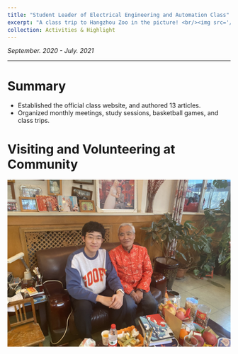 ```yaml
---
title: "Student Leader of Electrical Engineering and Automation Class"
excerpt: "A class trip to Hangzhou Zoo in the picture! <br/><img src='/images/ClassPresident1.jpg'>"
collection: Activities & Highlight
---
```

*September. 2020 - July. 2021*
- - -  

Summary
===
- Established the official class website, and authored 13 articles.
- Organized monthly meetings, study sessions, basketball games, and class trips.

Visiting and Volunteering at Community
===
![SL2](/images/SL2.jpg)

